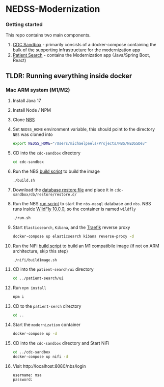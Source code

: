 # NEDSS-Modernization

### Getting started

This repo contains two main components.

1. [CDC Sandbox](cdc-sandbox/README.md) - primarily consists of a docker-compose containing the bulk of the supporting infrastructure for the modernization app
1. [Patient Search](patient-search/README.md) - contains the Modernization app (Java/Spring Boot, React)

## TLDR: Running everything inside docker

### Mac ARM system (M1/M2)

1. Install Java 17
1. Install Node / NPM
1. Clone [NBS](https://github.com/cdcent/NEDSSDev)
1. Set `NEDSS_HOME` environment variable, this should point to the directory `NBS` was cloned into
   ```sh
   export NEDSS_HOME="/Users/michaelpeels/Projects/NBS/NEDSSDev"
   ```
1. CD into the `cdc-sandbox` directory
   ```sh
   cd cdc-sandbox
   ```
1. Run the NBS [build script](cdc-sandbox/build.sh) to build the image
   ```sh
   ./build.sh
   ```
1. Download the [database restore file](https://enquizit.sharepoint.com/:u:/s/CDCNBSProject/EQtb-5WSO9xGrocNofv_eMgBH1WX30TNV0wTlZ84E5coYg?e=uNtem1) and place it in `cdc-sandbox/db/restore/restore.d/`
1. Run the NBS [run script](cdc-sandbox/run.sh) to start the `nbs-mssql` database and `nbs`. NBS runs inside [WildFly 10.0.0](https://www.wildfly.org/news/2016/01/30/WildFly10-Released/), so the container is named `wildfly`
   ```sh
   ./run.sh
   ```
1. Start `Elasticsearch`, `Kibana`, and the [Traefik](https://traefik.io/) reverse proxy
   ```sh
   docker-compose up elasticsearch kibana reverse-proxy -d
   ```
1. Run the NiFi [build script](cdc-sandbox/nifi/buildImage.sh) to build an M1 compatibile image (if not on ARM architecture, skip this step)
   ```sh
   ./nifi/buildImage.sh
   ```
1. CD into the `patient-search/ui` directory
   ```sh
   cd ../patient-search/ui
   ```
1. Run `npm install`
   ```sh
   npm i
   ```
1. CD to the `patient-serch` directory
   ```sh
   cd ..
   ```
1. Start the `modernization` container
   ```sh
   docker-compose up -d
   ```
1. CD into the `cdc-sandbox` directory and Start NiFi
   ```sh
   cd ../cdc-sandbox
   docker-compose up nifi -d
   ```
1. Visit http://localhost:8080/nbs/login

   ```
   username: msa
   password:
   ```
